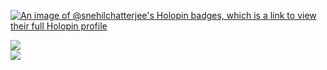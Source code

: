 [![An image of @snehilchatterjee's Holopin badges, which is a link to view their full Holopin profile](https://holopin.me/snehilchatterjee)](https://holopin.io/@snehilchatterjee)
 

![](https://github-readme-stats.vercel.app/api?username=snehilchatterjee&theme=dark&hide_border=false&include_all_commits=true&count_private=true)<br/>
![](https://github-readme-streak-stats.herokuapp.com/?user=snehilchatterjee&theme=dark&hide_border=false)<br/>
